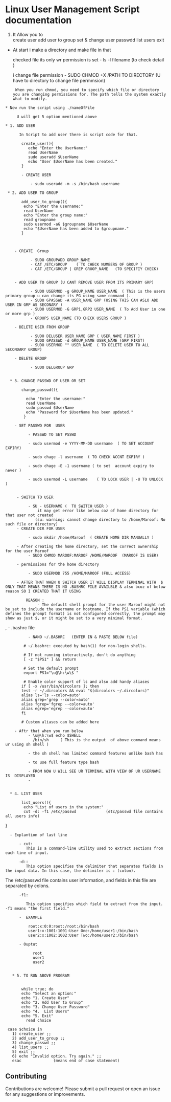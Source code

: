 



# Linux User Management Script documentation 

 1. It Allow you to  
       create user 
       add user to group
       set & change user passwdd
       list users
       exit
       
      
   * At start i make a directory and make file in that 
        
        checked file its only wr permission is set 
            - ls -l filename (to check detail )
           
        i change file permission 
            - SUDO CHMOD +X /PATH TO DIRECTORY (U have to  directory to change file permmsion)
            
          When you run chmod, you need to specify which file or directory you are changing permissions for. The path tells the system exactly what to modify.
          
    * Now run the script using ./nameOfFile
    
         U will get 5 option mentioned above 
         
    * 1. ADD USER 
    
          In Script to add user there is script code for that.
          
           create_user(){
              echo "Enter the UserName:"
              read UserName
              sudo useradd $UserName
              echo "User $UserName has been created."
           }

           - CREATE USER 
         
               - sudo useradd -m -s /bin/bash username 

     * 2. ADD USER TO GROUP
           
           add_user_to_group(){
            echo "Enter the username:"
            read UserName
            echo "Enter the group name:"
            read groupname
            sudo usermod -aG $groupname $UserName
            echo "$UserName has been added to $groupname."
           }
           


        - CREATE  Group 
             
               - SUDO GROUPADD GROUP_NAME 
               - CAT /ETC/GROUP    ( TO CHECK NUMBERS OF GROUP )
               - CAT /ETC/GROUP | GREP GRUOP_NAME   (TO SPECIFIY CHECK)
               
               
        - ADD USER TO GROUP (U CANT REMOVE USER FROM ITS PRIMARY GRP)
         
               - SUDO USERMOD -g GROUP_NAME USER_NAME  ( This is the users primary group u can change its PG using same command ).
               - SUDO GPASSWD -A USER_NAME GRP (USING THIS CAN ASLO ADD USER IN GRP AS SECONARY )
               - SUDO USERMOD -G GRP1,GRP2 USER_NAME  ( To Add User in one or more grp )          
               - GROUPS USER_NAME (TO CHECK USERS GROUP )
          
        - DELETE USER FROM GROUP 
                
               - SUDO DELUSER USER_NAME GRP ( USER_NAME FIRST )
               - SUDO GPASSWD -d GROUP_NAME USER_NAME (GRP FIRST)
               - SUDO USERMOD "" USER_NAME  ( TO DELETE USER TO ALL SECONDARY GROUP)
             
        - DELETE GROUP 
               
               - SUDO DELGROUP GRP
               
               
      * 3. CHANGE PASSWD OF USER OR SET 
      
           change_passwd(){

             echo "Enter the username:"
             read UserName
             sudo passwd $UserName 
             echo "Password for $UserName has been updated."
            }
            
        - SET PASSWD FOR  USER 
           
              - PASSWD TO SET PSSWD
              
              - sudo usermod -e YYYY-MM-DD username  ( TO SET ACCOUNT EXPIRY)
              
              - sudo chage -l username  ( TO CHECK ACCNT EXPIRY )

              - sudo chage -E -1 username ( to set  account expiry to never )
               
              - sudo usermod -L username    ( TO LOCK USER | -U TO UNLOCK )


         - SWITCH TO USER 
         
              - SU - USERNAME (  TO SWITCH USER )
                  it may get error like below coz of home directory for that user not created
                 (su: warning: cannot change directory to /home/Maroof: No such file or directory)
         - CREATE DIR FOR USER
              
              - sudo mkdir /home/Maroof  ( CREATE HOME DIR MANUALLY )
             
         - After creating the home directory, set the correct ownership for the user Maroof 
              - SUDO CHMOD MAROOF:MAROOF /HOME/MAROOF  (MAROOF IS USER)
      
         - permissions for the home directory 
          
              - SUDO USERMOD 755 /HOME/MAROOF (FULL ACCESS)
              
         - AFTER THAT WHEN U SWITCH USER IT WILL DISPLAY TERMINAL WITH  $ ONLY THAT MEANS THERE IS NO .BASHRC FILE AVAILBLE & also bcoz of below reason SO I CREATED THAT IT USING
             
             REASON :
                  - The default shell prompt for the user Maroof might not be set to include the username or hostname. If the PS1 variable (which defines the prompt format) is not configured correctly, the prompt may show as just $, or it might be set to a very minimal format.
,
            - .bashrc file
            
              - NANO ~/.BASHRC   (ENTER IN & PASTE BELOW file)
              
            # ~/.bashrc: executed by bash(1) for non-login shells.

            # If not running interactively, don't do anything
            [ -z "$PS1" ] && return

            # Set the default prompt
            export PS1="\u@\h:\w\$ "

            # Enable color support of ls and also add handy aliases
           if [ -x /usr/bin/dircolors ]; then
           test -r ~/.dircolors && eval "$(dircolors ~/.dircolors)"
           alias ls='ls --color=auto'
           alias grep='grep --color=auto'
           alias fgrep='fgrep --color=auto'
           alias egrep='egrep --color=auto'
           fi

           # Custom aliases can be added here

        - Aftr that when you run below 
              - \u@\h:\w$ echo $SHELL
                /bin/sh     ( This is the output  of above command means ur using sh shell )
                 
              - the sh shell has limited command features unlike bash has 
                
              - to use full feature type bash 
               
              - FROM NOW U WILL SEE UR TERMINAL WITH VIEW OF UR USERNAME IS  DISPLAYED 
              -

              
      * 4. LIST USER 
       
           list_users(){
            echo "List of users in the system:"
            cut -d: -f1 /etc/passwd             (etc/passwd file contains all users info)
}

      - Explantion of last line 
      
          - cut:
             This is a command-line utility used to extract sections from each line of input.
             
          -d::
             This option specifies the delimiter that separates fields in the input data. In this case, the delimiter is : (colon).
The /etc/passwd file contains user information, and fields in this file are separated by colons.

          -f1:

             This option specifies which field to extract from the input. -f1 means "the first field."

          -  EXAMPLE  
          
              root:x:0:0:root:/root:/bin/bash
              user1:x:1001:1001:User One:/home/user1:/bin/bash
              user2:x:1002:1002:User Two:/home/user2:/bin/bash
              
          - Ouptut 
          
                root
                user1
                user2


       * 5. TO RUN ABOVE PROGRAM
        
        
           while true; do
           echo "Select an option:"
           echo "1. Create User"
           echo "2. Add User to Group"
           echo "3. Change User Password"
           echo "4.  List Users"
           echo "5. Exit"
             read choice

     case $choice in 
       1) create_user ;;
       2) add_user_to_group ;;
       3) change_passwd ;;
       4) list_users ;;
       5) exit ;;
       6) echo "Invalid option. Try again." ;;
       esac              (means end of case statement)



## Contributing
Contributions are welcome! Please submit a pull request or open an issue for any suggestions or improvements.

